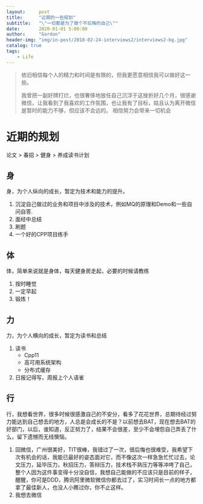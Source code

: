 ```yaml
---
layout:     post
title:      "近期的一些规划"
subtitle:   "\"一切都是为了做个不后悔的自己\""
date:       2020-01-01 5:00:00
author:     "Gordon"
header-img: "img/in-post/2018-02-24-interviews2/interviews2-bg.jpg"
catalog: true
tags:
    - Life
---
```


> 依旧相信每个人的精力和时间是有限的，但我更愿意相信我可以做好这一些。
> 
> 我曾把一副好牌打烂，也很奢侈地放任自己沉浮于这挫折好几个月，很感谢微信，让我看到了我喜欢的工作氛围，也让我有了目标，姑且认为离开微信是暂时的能力不够，但应该不会远的。
> 相信努力会带来一切机会

# 近期的规划

论文 > 春招 > 健身 > 养成读书计划


## 身
身，为个人纵向的成长，暂定为技术和能力的提升。

1. 沉淀自己做过的业务和项目中涉及的技术，例如MQ的原理和Demo和一些自问自答.
2. 面经中总结
3. 刷题
4. 一个好的CPP项目练手

## 体
体，简单来说就是身体，每天健身房走起，必要的时候请教练

1. 按时睡觉
2. 一定早起
3. 锻炼！

## 力
力，为个人横向的成长，暂定为读书和总结

1. 读书
   * Cpp11
   * 高可用系统架构
   * 分布式缓存
2. 日报记得写，周报上个人语雀


## 行
行，我想看世界，很多时候很感激自己的不安分，看多了花花世界，总期待经过努力能达到自己想去的地方，人总是会成长的不是？以前想去BAT，现在想去BAT的好部门，以后，谁知道，反正努力了，结果不会很差，至少不会埋怨自己弄丢了什么，留下遗憾而无线懊恼。

1. 回微信，广州很美好，TIT很棒，我错过了一次，很后悔也很难受，我希望下次有机会的话，我能已最好的姿态面对它，而不像这次一样急急忙忙过去，论文压力，延毕压力，秋招压力，答辩压力，技术栈不熟压力等等冲垮了自己，整个人因为这件事变得十分没自信，我想自己能做的不应该只是目前的样子，醒醒，你可是DDD，腾讯阿里微软微信你都去过了，实习时间长一点的地方都拿了最佳新人，也没人小瞧过你，你不止这样。
2. 我想去微信